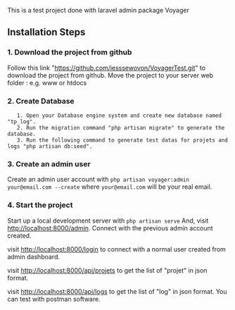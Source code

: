 This is a test project done with laravel admin package Voyager

## Installation Steps

### 1. Download the project from github

Follow this link "https://github.com/jesssewovon/VoyagerTest.git" to download the project from github. Move the project to your server web folder : e.g. www or htdocs

### 2. Create Database

       1. Open your Database engine system and create new database named "tp_log".
       2. Run the migration command "php artisan migrate" to generate the database.
       3. Run the following command to generate test datas for projets and logs "php artisan db:seed".

### 3. Create an admin user

Create an admin user account with `php artisan voyager:admin your@email.com --create` where `your@email.com` will be your real email.

### 4. Start the project

Start up a local development server with `php artisan serve` And, visit [http://localhost:8000/admin](http://localhost:8000/admin).
Connect with the previous admin account created.

visit [http://localhost:8000/login](http://localhost:8000/login) to connect with a normal user created from admin dashboard.

visit [http://localhost:8000/api/projets](http://localhost:8000/api/projets) to get the list of "projet" in json format.

visit [http://localhost:8000/api/logs](http://localhost:8000/api/logs) to get the list of "log" in json format.
You can test with postman software.

